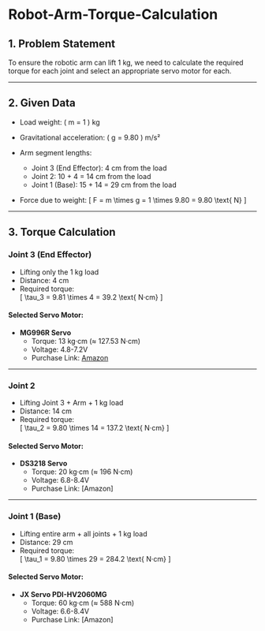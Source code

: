 # Robot-Arm-Torque-Calculation


## 1. Problem Statement  
To ensure the robotic arm can lift 1 kg, we need to calculate the required torque for each joint and select an appropriate servo motor for each.

---

## 2. Given Data  
- Load weight: \( m = 1 \) kg  
- Gravitational acceleration: \( g = 9.80 \) m/s²  
- Arm segment lengths:
  - Joint 3 (End Effector): 4 cm from the load  
  - Joint 2: 10 + 4 = 14 cm from the load  
  - Joint 1 (Base): 15 + 14 = 29 cm from the load  

- Force due to weight:
  \[
  F = m \times g = 1 \times 9.80 = 9.80 \text{ N}
  \]

---

## 3. Torque Calculation  

### Joint 3 (End Effector)
- Lifting only the 1 kg load  
- Distance: 4 cm  
- Required torque:  
  \[
  \tau_3 = 9.81 \times 4 = 39.2 \text{ N·cm}
  \]

#### Selected Servo Motor:
- **MG996R Servo**  
  - Torque: 13 kg·cm (≈ 127.53 N·cm)  
  - Voltage: 4.8-7.2V  
  - Purchase Link: [Amazon](https://www.amazon.com/TowerPro-MG996R-Digital-Torque-Helicopter/dp/B0081XIKTY)  

---

### Joint 2
- Lifting Joint 3 + Arm + 1 kg load  
- Distance: 14 cm  
- Required torque:  
  \[
  \tau_2 = 9.80 \times 14 = 137.2 \text{ N·cm}
  \]

#### Selected Servo Motor:
- **DS3218 Servo**  
  - Torque: 20 kg·cm (≈ 196 N·cm)  
  - Voltage: 6.8-8.4V  
  - Purchase Link: [Amazon] 

---

### Joint 1 (Base)
- Lifting entire arm + all joints + 1 kg load  
- Distance: 29 cm  
- Required torque:  
  \[
  \tau_1 = 9.80 \times 29 = 284.2 \text{ N·cm}
  \]

#### Selected Servo Motor:
- **JX Servo PDI-HV2060MG**  
  - Torque: 60 kg·cm (≈ 588 N·cm)  
  - Voltage: 6.6-8.4V  
  - Purchase Link: [Amazon]  
